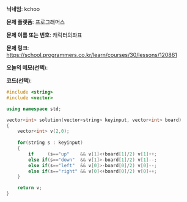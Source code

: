 **닉네임**: kchoo

**문제 플랫폼**: 프로그래머스

**문제 이름 또는 번호**: 캐릭터의좌표

**문제 링크**: https://school.programmers.co.kr/learn/courses/30/lessons/120861

**오늘의 메모(선택)**: 

**코드(선택)**: 

```c++
#include <string>
#include <vector>

using namespace std;

vector<int> solution(vector<string> keyinput, vector<int> board)
{
    vector<int> v(2,0);
    
    for(string s : keyinput)
    {
        if     (s=="up"    && v[1]<+board[1]/2) v[1]++;
        else if(s=="down"  && v[1]>-board[1]/2) v[1]--;
        else if(s=="left"  && v[0]>-board[0]/2) v[0]--;
        else if(s=="right" && v[0]<+board[0]/2) v[0]++;
    }

    return v;
}
```
